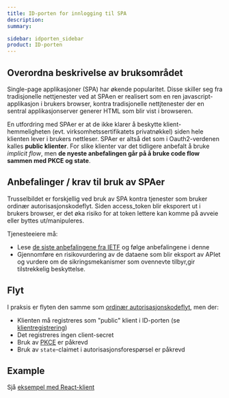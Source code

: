```yaml
---
title: ID-porten for innlogging til SPA
description: 
summary: 

sidebar: idporten_sidebar
product: ID-porten
---
```


## Overordna beskrivelse av bruksområdet

Single-page applikasjoner (SPA) har økende popularitet. Disse skiller seg fra tradisjonelle nettjenester ved at SPAen er realisert som en ren javascript-applikasjon i brukers browser, kontra tradisjonelle nettjtenester der en sentral applikasjonserver generer HTML som blir vist i browseren.

En utfordring med SPAer er at de ikke klarer å beskytte klient-hemmeligheten (evt. virksomhetssertifikatets privatnøkkel) siden hele klienten lever i brukers nettleser. SPAer er altså det som i Oauth2-verdenen kalles **public klienter**. For slike klienter var det tidligere anbefalt å bruke _implicit flow_, men **de nyeste anbefalingen går på å bruke code flow sammen med PKCE og state**.


## Anbefalinger / krav til bruk av SPAer

Trusselbildet er forskjellig ved bruk av SPA  kontra tjenester som bruker ordinær autorisasjonskodeflyt.  Siden access_token blir eksporert ut i brukers browser, er det øka risiko for at token lettere kan komme på avveie eller byttes ut/manipuleres.

Tjenesteeiere må:
 * Lese [de siste anbefalingene fra IETF](https://tools.ietf.org/html/draft-ietf-oauth-browser-based-apps-00) og følge anbefalingene i denne
 * Gjennomføre en risikovurdering av de dataene som blir eksport av APIet og vurdere om de sikringsmekanismer som ovennevte tilbyr,gir tilstrekkelig beskyttelse.

## Flyt

I praksis er flyten den samme som [ordinær autorisasjonskodeflyt]({{site.baseurl}}/docs/idporten/oidc/oidc_auth_codeflow), men der:

- Klienten må registreres som "public" klient i ID-porten (se [klientregistrering]({{site.baseurl}}/docs/idporten/oidc/oidc_func_clientreg))
- Det registreres ingen client-secret
- Bruk av [PKCE]({{site.baseurl}}/docs/idporten/oidc/oidc_func_pkce) er påkrevd
- Bruk av `state`-claimet i autorisasjonsforespørsel er påkrevd

## Example

Sjå [eksempel med React-klient]({{site.baseurl}}/docs/idporten/oidc/oidc_sample_react)
